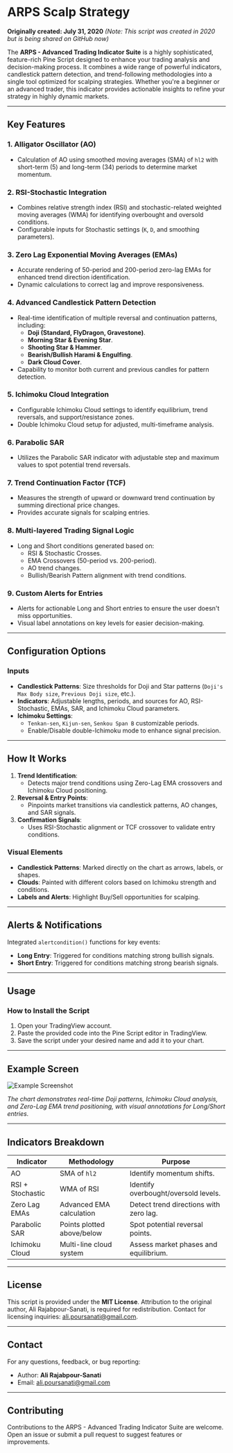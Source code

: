 # ARPS Scalp Strategy
**Originally created: July 31, 2020**
*(Note: This script was created in 2020 but is being shared on GitHub now)*

The **ARPS - Advanced Trading Indicator Suite** is a highly sophisticated, feature-rich Pine Script designed to enhance your trading analysis and decision-making process. It combines a wide range of powerful indicators, candlestick pattern detection, and trend-following methodologies into a single tool optimized for scalping strategies. Whether you're a beginner or an advanced trader, this indicator provides actionable insights to refine your strategy in highly dynamic markets.

---

## Key Features

### 1. **Alligator Oscillator (AO)**
   - Calculation of AO using smoothed moving averages (SMA) of `hl2` with short-term (5) and long-term (34) periods to determine market momentum.

### 2. **RSI-Stochastic Integration**
   - Combines relative strength index (RSI) and stochastic-related weighted moving averages (WMA) for identifying overbought and oversold conditions.
   - Configurable inputs for Stochastic settings (`K`, `D`, and smoothing parameters).

### 3. **Zero Lag Exponential Moving Averages (EMAs)**
   - Accurate rendering of 50-period and 200-period zero-lag EMAs for enhanced trend direction identification.
   - Dynamic calculations to correct lag and improve responsiveness.

### 4. **Advanced Candlestick Pattern Detection**
   - Real-time identification of multiple reversal and continuation patterns, including:
     - **Doji (Standard, FlyDragon, Gravestone)**.
     - **Morning Star & Evening Star**.
     - **Shooting Star & Hammer**.
     - **Bearish/Bullish Harami & Engulfing**.
     - **Dark Cloud Cover**.
   - Capability to monitor both current and previous candles for pattern detection.

### 5. **Ichimoku Cloud Integration**
   - Configurable Ichimoku Cloud settings to identify equilibrium, trend reversals, and support/resistance zones.
   - Double Ichimoku Cloud setup for adjusted, multi-timeframe analysis.

### 6. **Parabolic SAR**
   - Utilizes the Parabolic SAR indicator with adjustable step and maximum values to spot potential trend reversals.

### 7. **Trend Continuation Factor (TCF)**
   - Measures the strength of upward or downward trend continuation by summing directional price changes.
   - Provides accurate signals for scalping entries.

### 8. **Multi-layered Trading Signal Logic**
   - Long and Short conditions generated based on:
     - RSI & Stochastic Crosses.
     - EMA Crossovers (50-period vs. 200-period).
     - AO trend changes.
     - Bullish/Bearish Pattern alignment with trend conditions.

### 9. **Custom Alerts for Entries**
   - Alerts for actionable Long and Short entries to ensure the user doesn't miss opportunities.
   - Visual label annotations on key levels for easier decision-making.

---

## Configuration Options

### Inputs
- **Candlestick Patterns**: Size thresholds for Doji and Star patterns (`Doji's Max Body size`, `Previous Doji size`, etc.).
- **Indicators**: Adjustable lengths, periods, and sources for AO, RSI-Stochastic, EMAs, SAR, and Ichimoku Cloud parameters.
- **Ichimoku Settings**:
  - `Tenkan-sen`, `Kijun-sen`, `Senkou Span B` customizable periods.
  - Enable/Disable double-Ichimoku mode to enhance signal precision.

---

## How It Works

1. **Trend Identification**:
   - Detects major trend conditions using Zero-Lag EMA crossovers and Ichimoku Cloud positioning.
2. **Reversal & Entry Points**:
   - Pinpoints market transitions via candlestick patterns, AO changes, and SAR signals.
3. **Confirmation Signals**:
   - Uses RSI-Stochastic alignment or TCF crossover to validate entry conditions.

### Visual Elements
- **Candlestick Patterns**: Marked directly on the chart as arrows, labels, or shapes.
- **Clouds**: Painted with different colors based on Ichimoku strength and conditions.
- **Labels and Alerts**: Highlight Buy/Sell opportunities for scalping.

---

## Alerts & Notifications

Integrated `alertcondition()` functions for key events:
- **Long Entry**: Triggered for conditions matching strong bullish signals.
- **Short Entry**: Triggered for conditions matching strong bearish signals.

---

## Usage

### How to Install the Script
1. Open your TradingView account.
2. Paste the provided code into the Pine Script editor in TradingView.
3. Save the script under your desired name and add it to your chart.

---

## Example Screen

![Example Screenshot](INSERT_LINK_TO_SCREENSHOT)

*The chart demonstrates real-time Doji patterns, Ichimoku Cloud analysis, and Zero-Lag EMA trend positioning, with visual annotations for Long/Short entries.*

---

## Indicators Breakdown

| **Indicator**         | **Methodology**               | **Purpose**                                      |
|------------------------|-------------------------------|--------------------------------------------------|
| AO                    | SMA of `hl2`                 | Identify momentum shifts.                       |
| RSI + Stochastic       | WMA of RSI                   | Identify overbought/oversold levels.            |
| Zero Lag EMAs          | Advanced EMA calculation     | Detect trend directions with zero lag.          |
| Parabolic SAR          | Points plotted above/below   | Spot potential reversal points.                 |
| Ichimoku Cloud         | Multi-line cloud system      | Assess market phases and equilibrium.           |

---

## License
This script is provided under the **MIT License**. Attribution to the original author, Ali Rajabpour-Sanati, is required for redistribution. Contact for licensing inquiries: ali.poursanati@gmail.com.

---

## Contact
For any questions, feedback, or bug reporting:
- Author: **Ali Rajabpour-Sanati**
- Email: ali.poursanati@gmail.com

---

## Contributing
Contributions to the ARPS - Advanced Trading Indicator Suite are welcome. Open an issue or submit a pull request to suggest features or improvements.
